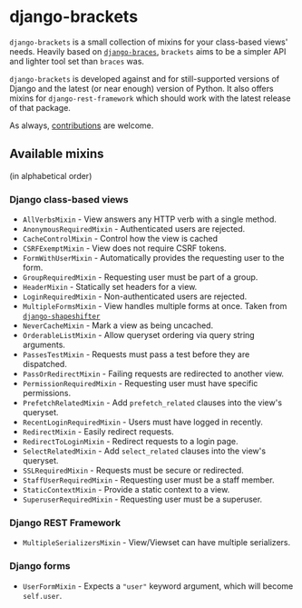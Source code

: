 # django-brackets

`django-brackets` is a small collection of mixins for your class-based
views' needs. Heavily based on [`django-braces`], `brackets` aims to be
a simpler API and lighter tool set than `braces` was.

`django-brackets` is developed against and for still-supported versions
of Django and the latest (or near enough) version of Python. It also
offers mixins for `django-rest-framework` which should work with the
latest release of that package.

As always, [contributions](docs/contributors.md) are welcome.

## Available mixins
(in alphabetical order)

### Django class-based views

* `AllVerbsMixin` - View answers any HTTP verb with a single method.
* `AnonymousRequiredMixin` - Authenticated users are rejected.
* `CacheControlMixin` - Control how the view is cached
* `CSRFExemptMixin` - View does not require CSRF tokens.
* `FormWithUserMixin` - Automatically provides the requesting user to the form.
* `GroupRequiredMixin` - Requesting user must be part of a group.
* `HeaderMixin` - Statically set headers for a view.
* `LoginRequiredMixin` - Non-authenticated users are rejected.
* `MultipleFormsMixin` - View handles multiple forms at once. Taken from [`django-shapeshifter`]
* `NeverCacheMixin` - Mark a view as being uncached.
* `OrderableListMixin` - Allow queryset ordering via query string arguments.
* `PassesTestMixin` - Requests must pass a test before they are dispatched.
* `PassOrRedirectMixin` - Failing requests are redirected to another view.
* `PermissionRequiredMixin` - Requesting user must have specific permissions.
* `PrefetchRelatedMixin` - Add `prefetch_related` clauses into the view's queryset.
* `RecentLoginRequiredMixin` - Users must have logged in recently.
* `RedirectMixin` - Easily redirect requests.
* `RedirectToLoginMixin` - Redirect requests to a login page.
* `SelectRelatedMixin` - Add `select_related` clauses into the view's queryset.
* `SSLRequiredMixin` - Requests must be secure or redirected.
* `StaffUserRequiredMixin` - Requesting user must be a staff member.
* `StaticContextMixin` - Provide a static context to a view.
* `SuperuserRequiredMixin` - Requesting user must be a superuser.

### Django REST Framework

* `MultipleSerializersMixin` - View/Viewset can have multiple serializers.

### Django forms

* `UserFormMixin` - Expects a `"user"` keyword argument, which will become `self.user`.

[`django-braces`]: https://github.com/brack3t/django-braces
[`django-shapeshifter`]: https://github.com/kennethlove/django-shapeshifter
